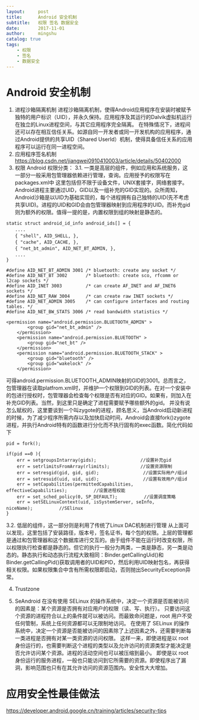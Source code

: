 ```yaml
---
layout:     post
title:      Android 安全机制
subtitle:   权限 签名 数据安全
date:       2017-11-01
author:     mingshu
catalog: true
tags:
    - 权限
    - 签名
    - 数据安全
---
```


# Android 安全机制
1. 进程沙箱隔离机制
进程沙箱隔离机制，使得Android应用程序在安装时被赋予独特的用户标识（UID），并永久保持。应用程序及其运行的Dalvik虚拟机运行在独立的Linux进程空间，与其它应用程序完全隔离。
在特殊情况下，进程间还可以存在相互信任关系。如源自同一开发者或同一开发机构的应用程序，通过Android提供的共享UID（Shared UserId）机制，使得具备信任关系的应用程序可以运行在同一进程空间。
2. 应用程序签名机制
https://blog.csdn.net/jiangwei0910410003/article/details/50402000
3. 权限
Android 权限分类：
3.1. 一类是高层的组件，例如应用和系统服务，这一部分一般采用包管理器依赖进行管理，查询。应用授予的权限写在packages.xml中
这里包括但不限于设备文件，UNIX套接字，网络套接字。Android进程主要通过UID，GID以及一组补充的GID实现的。众所周知，Android沙箱是以UID为基础实现的，每个进程拥有自己独特的UID(先不考虑共享UID)。进程的UID和GID会由包管理器映射到应用程序的UID。而补充gid则为额外的权限。值得一提的是，内置权限到组的映射是静态的。
```
static struct android_id_info android_ids[] = {
　　....
　　{ "shell", AID_SHELL, },
　　{ "cache", AID_CACHE, },
　　{ "net_bt_admin", AID_NET_BT_ADMIN, },
　　....
}

#define AID_NET_BT_ADMIN 3001 /* bluetooth: create any socket */
#define AID_NET_BT 3002       /* bluetooth: create sco, rfcomm or l2cap sockets */
#define AID_INET 3003         /* can create AF_INET and AF_INET6 sockets */
#define AID_NET_RAW 3004      /* can create raw INET sockets */
#define AID_NET_ADMIN 3005    /* can configure interfaces and routing tables. */
#define AID_NET_BW_STATS 3006 /* read bandwidth statistics */

<permission name="android.permission.BLUETOOTH_ADMIN" >
        <group gid="net_bt_admin" />
    </permission>
    <permission name="android.permission.BLUETOOTH" >
        <group gid="net_bt" />
    </permission>
    <permission name="android.permission.BLUETOOTH_STACK" >
        <group gid="bluetooth" />
        <group gid="wakelock" />
    </permission>
```
可得android.permission.BLUETOOTH_ADMIN映射的GID的3001。总而言之，包管理器在读取platfrom.xml时，并维护一个权限到GID的列表。在对一个安装中的包进行授权时，包管理器会检查每个权限是否有对应的GID。如果有，则加入在补充GID列表。当然，到这里只是确定了进程需要赋予哪些额外的gid。
并没有说怎么赋权的，这里要谈到一个叫zygote的进程，顾名思义，当Android启动新进程的时候，为了减少程序所需内存以及加快启动时间，Android会直接fork()zygote进程，并执行Android特有的函数进行分化而不执行固有的exec函数。简化代码如下
```
pid = fork();
 
if(pid ==0 ){
    err = setgroupsIntarray(gids);　　　　　　　　　　//设置补充gid
    err = setrlimitsFromArray(rlimits);　　　　　　　//设置资源限制
    err = setresgid(gid, gid, gid);　　　　　　　　　　//设置实际用户/组id
    err = setresuid(uid, uid, uid);　　　　　　　　　　//设置有效用户/组id
    err = setCapabilities(permittedCapabilities, effectiveCapabilities);　　　　　　//设置进程权能
    err = set_sched_policy(0, SP_DEFAULT);　　　　　　//设置调度策略
    err = setSELinuxContext(uid, isSystemServer, seInfo, niceName);　　　　　　//SElinux
}
```
3.2. 低层的组件，这一部分则是利用了传统了Linux DAC机制进行管理
从上面可以发现，这里包括了安装路径，版本号，签名证书，每个包的权限。上层的管理都是通过和包管理器和这个数据库进行交互的。由于组件不能在运行时改变权限，所以权限执行检查都是静态的。但它的执行一般分为两类，一类是静态，另一类是动态的。静态执行和动态执行流程大致相同：Binder.getCallingUid()和Binder.getCallingPid()获取调用者的UID和PID，然后利用UID映射包名，再获得相关权限。如果权限集合中含有所需权限即启动，否则抛出SecurityException异常。


4. Trustzone

5. SeAndroid
在没有使用 SELinux 的操作系统中，决定一个资源是否能被访问的因素是：某个资源是否拥有对应用户的权限（读、写、执行）。
只要访问这个资源的进程符合以上的条件就可以被访问。而最致命问题是，root 用户不受任何管制，系统上任何资源都可以无限制地访问。
在使用了 SELinux 的操作系统中，决定一个资源是否能被访问的因素除了上述因素之外，还需要判断每一类进程是否拥有对某一类资源的访问权限。
这样一来，即使进程是以 root 身份运行的，也需要判断这个进程的类型以及允许访问的资源类型才能决定是否允许访问某个资源。进程的活动空间也可以被压缩到最小。
即使是以 root 身份运行的服务进程，一般也只能访问到它所需要的资源。即使程序出了漏洞，影响范围也只有在其允许访问的资源范围内。安全性大大增加。


# 应用安全性最佳做法
https://developer.android.google.cn/training/articles/security-tips
